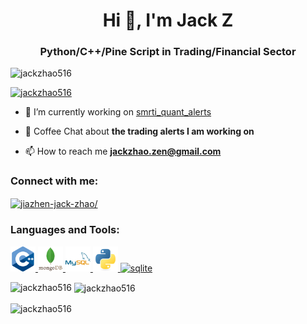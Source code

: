 <h1 align="center">Hi 👋, I'm Jack Z</h1>
<h3 align="center">Python/C++/Pine Script in Trading/Financial Sector</h3>

<p align="left"> <img src="https://komarev.com/ghpvc/?username=jackzhao516&label=Profile%20views&color=0e75b6&style=flat" alt="jackzhao516" /> </p>

<p align="left"> <a href="https://github.com/ryo-ma/github-profile-trophy"><img src="https://github-profile-trophy.vercel.app/?username=jackzhao516" alt="jackzhao516" /></a> </p>

- 🔭 I’m currently working on [smrti_quant_alerts](https://github.com/JackZhao516/smrti_quant_alerts)

- 💬 Coffee Chat about **the trading alerts I am working on**

- 📫 How to reach me **jackzhao.zen@gmail.com**

<h3 align="left">Connect with me:</h3>
<p align="left">
<a href="https://linkedin.com/in/jiazhen-jack-zhao/" target="blank"><img align="center" src="https://raw.githubusercontent.com/rahuldkjain/github-profile-readme-generator/master/src/images/icons/Social/linked-in-alt.svg" alt="jiazhen-jack-zhao/" height="30" width="40" /></a>
</p>

<h3 align="left">Languages and Tools:</h3>
<p align="left"> <a href="https://www.w3schools.com/cpp/" target="_blank" rel="noreferrer"> <img src="https://raw.githubusercontent.com/devicons/devicon/master/icons/cplusplus/cplusplus-original.svg" alt="cplusplus" width="40" height="40"/> </a> <a href="https://www.mongodb.com/" target="_blank" rel="noreferrer"> <img src="https://raw.githubusercontent.com/devicons/devicon/master/icons/mongodb/mongodb-original-wordmark.svg" alt="mongodb" width="40" height="40"/> </a> <a href="https://www.mysql.com/" target="_blank" rel="noreferrer"> <img src="https://raw.githubusercontent.com/devicons/devicon/master/icons/mysql/mysql-original-wordmark.svg" alt="mysql" width="40" height="40"/> </a> <a href="https://www.python.org" target="_blank" rel="noreferrer"> <img src="https://raw.githubusercontent.com/devicons/devicon/master/icons/python/python-original.svg" alt="python" width="40" height="40"/> </a> <a href="https://www.sqlite.org/" target="_blank" rel="noreferrer"> <img src="https://www.vectorlogo.zone/logos/sqlite/sqlite-icon.svg" alt="sqlite" width="40" height="40"/> </a> </p>

<p><img align="left" src="https://github-readme-stats.vercel.app/api/top-langs?username=jackzhao516&show_icons=true&locale=en&layout=compact" alt="jackzhao516" /></p>

<p>&nbsp;<img align="center" src="https://github-readme-stats.vercel.app/api?username=jackzhao516&show_icons=true&locale=en" alt="jackzhao516" /></p>

<p><img align="center" src="https://github-readme-streak-stats.herokuapp.com/?user=jackzhao516&" alt="jackzhao516" /></p>

